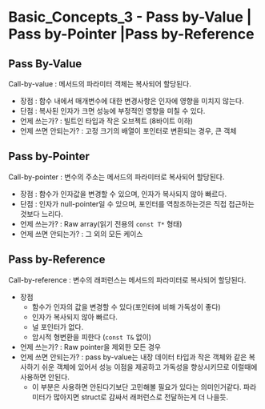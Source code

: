 # Basic_Concepts_3 - Pass by-Value | Pass by-Pointer |Pass by-Reference

## Pass By-Value

Call-by-value : 메서드의 파라미터 객체는 복사되어 할당된다.

- 장점 : 함수 내에서 매개변수에 대한 변경사항은 인자에 영향을 미치지 않는다.
- 단점 : 복사된 인자가 크면 성능에 부정적인 영향을 미칠 수 있다.
- 언제 쓰는가? : 빌트인 타입과 작은 오브젝트 (8바이트 이하)
- 언제 쓰면 안되는가? : 고정 크기의 배열이 포인터로 변환되는 경우, 큰 객체

## Pass by-Pointer

Call-by-pointer : 변수의 주소는 메서드의 파라미터로 복사되어 할당된다.

- 장점 : 함수가 인자값을 변경할 수 있으며, 인자가 복사되지 않아 빠르다.
- 단점 : 인자가 null-pointer일 수 있으며, 포인터를 역참조하는것은 직접 접근하는것보다 느리다.
- 언제 쓰는가? : Raw array(읽기 전용의 `const T*` 형태)
- 언제 쓰면 안되는가? : 그 외의 모든 케이스

## Pass by-Reference

Call-by-reference : 변수의 래퍼런스는 메서드의 파라미터로 복사되어 할당된다.

- 장점
    - 함수가 인자의 값을 변경할 수 있다(포인터에 비해 가독성이 좋다)
    - 인자가 복사되지 않아 빠르다.
    - 널 포인터가 없다.
    - 암시적 형변환을 피한다 (`const T&` 없이)
- 언제 쓰는가? : Raw pointer을 제외한 모든 경우
- 언제 쓰면 안되는가? : pass by-value는 내장 데이터 타입과 작은 객체와 같은 복사하기 쉬운 객체에 있어서 성능 이점을 제공하고 가독성을 향상시키므로 이럴때에 사용하면 안된다.
    - 이 부분은 사용하면 안된다기보단 고민해볼 필요가 있다는 의미인거같다. 파라미터가 많아지면 struct로 감싸서 래퍼런스로 전달하는게 더 나을듯.
